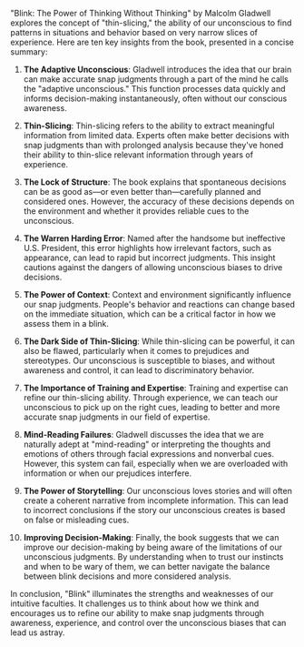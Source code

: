 "Blink: The Power of Thinking Without Thinking" by Malcolm Gladwell explores the concept of "thin-slicing," the ability of our unconscious to find patterns in situations and behavior based on very narrow slices of experience. Here are ten key insights from the book, presented in a concise summary:

1. **The Adaptive Unconscious**: Gladwell introduces the idea that our brain can make accurate snap judgments through a part of the mind he calls the "adaptive unconscious." This function processes data quickly and informs decision-making instantaneously, often without our conscious awareness.

2. **Thin-Slicing**: Thin-slicing refers to the ability to extract meaningful information from limited data. Experts often make better decisions with snap judgments than with prolonged analysis because they've honed their ability to thin-slice relevant information through years of experience.

3. **The Lock of Structure**: The book explains that spontaneous decisions can be as good as—or even better than—carefully planned and considered ones. However, the accuracy of these decisions depends on the environment and whether it provides reliable cues to the unconscious.

4. **The Warren Harding Error**: Named after the handsome but ineffective U.S. President, this error highlights how irrelevant factors, such as appearance, can lead to rapid but incorrect judgments. This insight cautions against the dangers of allowing unconscious biases to drive decisions.

5. **The Power of Context**: Context and environment significantly influence our snap judgments. People's behavior and reactions can change based on the immediate situation, which can be a critical factor in how we assess them in a blink.

6. **The Dark Side of Thin-Slicing**: While thin-slicing can be powerful, it can also be flawed, particularly when it comes to prejudices and stereotypes. Our unconscious is susceptible to biases, and without awareness and control, it can lead to discriminatory behavior.

7. **The Importance of Training and Expertise**: Training and expertise can refine our thin-slicing ability. Through experience, we can teach our unconscious to pick up on the right cues, leading to better and more accurate snap judgments in our field of expertise.

8. **Mind-Reading Failures**: Gladwell discusses the idea that we are naturally adept at "mind-reading" or interpreting the thoughts and emotions of others through facial expressions and nonverbal cues. However, this system can fail, especially when we are overloaded with information or when our prejudices interfere.

9. **The Power of Storytelling**: Our unconscious loves stories and will often create a coherent narrative from incomplete information. This can lead to incorrect conclusions if the story our unconscious creates is based on false or misleading cues.

10. **Improving Decision-Making**: Finally, the book suggests that we can improve our decision-making by being aware of the limitations of our unconscious judgments. By understanding when to trust our instincts and when to be wary of them, we can better navigate the balance between blink decisions and more considered analysis.

In conclusion, "Blink" illuminates the strengths and weaknesses of our intuitive faculties. It challenges us to think about how we think and encourages us to refine our ability to make snap judgments through awareness, experience, and control over the unconscious biases that can lead us astray.